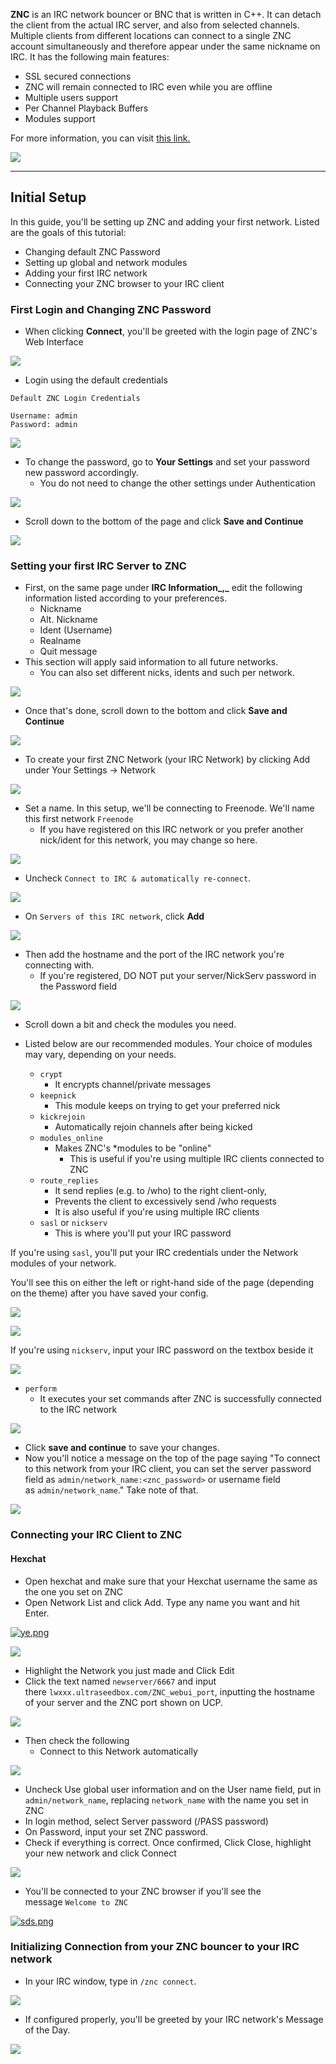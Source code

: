**ZNC** is an IRC network bouncer or BNC that is written in C++. It can detach the client from the actual IRC server, and also from selected channels. Multiple clients from different locations can connect to a single ZNC account simultaneously and therefore appear under the same nickname on IRC. It has the following main features:

* SSL secured connections
* ZNC will remain connected to IRC even while you are offline
* Multiple users support
* Per Channel Playback Buffers
* Modules support

For more information, you can visit [this link.](https://wiki.znc.in/ZNC)

![](https://docs.usbx.me/uploads/images/gallery/2019-09/scaled-1680-/image-1569835065899.png)

***

## Initial Setup

In this guide, you'll be setting up ZNC and adding your first network. Listed are the goals of this tutorial:

* Changing default ZNC Password
* Setting up global and network modules
* Adding your first IRC network
* Connecting your ZNC browser to your IRC client

### First Login and Changing ZNC Password

* When clicking **Connect**, you'll be greeted with the login page of ZNC's Web Interface

![](https://docs.usbx.me/uploads/images/gallery/2019-12/scaled-1680-/image-1576489841903.png)

* Login using the default credentials

```
Default ZNC Login Credentials

Username: admin
Password: admin
```

![](https://docs.usbx.me/uploads/images/gallery/2019-12/scaled-1680-/image-1576489975464.png)

* To change the password, go to **Your Settings** and set your password new password accordingly.
  * You do not need to change the other settings under Authentication

![](https://docs.usbx.me/uploads/images/gallery/2019-12/scaled-1680-/image-1576490256097.png)

* Scroll down to the bottom of the page and click **Save and Continue**

![](https://docs.usbx.me/uploads/images/gallery/2019-12/scaled-1680-/image-1576490425485.png)

### Setting your first IRC Server to ZNC

* First, on the same page under **IRC Information_,_** edit the following information listed according to your preferences.
  * Nickname
  * Alt. Nickname
  * Ident (Username)
  * Realname
  * Quit message
* This section will apply said information to all future networks.
  * You can also set different nicks, idents and such per network.

![](https://docs.usbx.me/uploads/images/gallery/2019-12/scaled-1680-/image-1576492175146.png)

* Once that's done, scroll down to the bottom and click **Save and Continue**

![](https://docs.usbx.me/uploads/images/gallery/2019-12/scaled-1680-/image-1576490425485.png)

* To create your first ZNC Network (your IRC Network) by clicking Add under Your Settings -> Network

![](https://docs.usbx.me/uploads/images/gallery/2019-12/scaled-1680-/image-1576492278692.png)

* Set a name. In this setup, we'll be connecting to Freenode. We'll name this first network `Freenode`  
  * If you have registered on this IRC network or you prefer another nick/ident for this network, you may change so here.

![](https://docs.usbx.me/uploads/images/gallery/2019-12/scaled-1680-/image-1576502697827.png)

* Uncheck `Connect to IRC & automatically re-connect`. 

![](https://docs.usbx.me/uploads/images/gallery/2019-12/scaled-1680-/image-1576501583766.png)

* On `Servers of this IRC network`, click **Add**

![](https://docs.usbx.me/uploads/images/gallery/2019-12/scaled-1680-/image-1576501750445.png)

* Then add the hostname and the port of the IRC network you're connecting with.  
  * If you're registered, DO NOT put your server/NickServ password in the Password field

![](https://docs.usbx.me/uploads/images/gallery/2019-12/scaled-1680-/image-1576502010577.png)

* Scroll down a bit and check the modules you need.
* Listed below are our recommended modules. Your choice of modules may vary, depending on your needs.

  * `crypt`
    * It encrypts channel/private messages
  * `keepnick`
    * This module keeps on trying to get your preferred nick
  * `kickrejoin`
    * Automatically rejoin channels after being kicked
  * `modules_online`
    * Makes ZNC's \*modules to be "online"
      * This is useful if you're using multiple IRC clients connected to ZNC
  * `route_replies`
      * It send replies (e.g. to /who) to the right client-only,
      * Prevents the client to excessively send /who requests
      * It is also useful if you're using multiple IRC clients
  * `sasl` or `nickserv`
      * This is where you'll put your IRC password

If you're using `sasl`, you'll put your IRC credentials under the Network modules of your network.

You'll see this on either the left or right-hand side of the page (depending on the theme) after you have saved your config.

![](https://docs.usbx.me/uploads/images/gallery/2019-12/scaled-1680-/image-1576502955430.png)

![](https://docs.usbx.me/uploads/images/gallery/2019-12/scaled-1680-/image-1576503042923.png)

If you're using `nickserv`, input your IRC password on the textbox beside it

![](https://docs.usbx.me/uploads/images/gallery/2019-12/scaled-1680-/image-1576502274574.png)

  * `perform`
    * It executes your set commands after ZNC is successfully connected to the IRC network

![](https://docs.usbx.me/uploads/images/gallery/2019-12/scaled-1680-/image-1576502220467.png)

* Click **save and continue** to save your changes.
* Now you'll notice a message on the top of the page saying "To connect to this network from your IRC client, you can set the server password field as `admin/network_name:<znc_password>` or username field as `admin/network_name`." Take note of that.

![](https://docs.usbx.me/uploads/images/gallery/2019-12/scaled-1680-/image-1576503132318.png)

### Connecting your IRC Client to ZNC
#### Hexchat

* Open hexchat and make sure that your Hexchat username the same as the one you set on ZNC
* Open Network List and click Add. Type any name you want and hit Enter.

[![ye.png](https://docs.usbx.me/uploads/images/gallery/2019-12/scaled-1680-/ye.png)](https://docs.usbx.me/uploads/images/gallery/2019-12/ye.png)

![](https://docs.usbx.me/uploads/images/gallery/2019-12/scaled-1680-/image-1576919691910.png)

* Highlight the Network you just made and Click Edit
* Click the text named `newserver/6667` and input there `lwxxx.ultraseedbox.com/ZNC_webui_port`, inputting the hostname of your server and the ZNC port shown on UCP.

![](https://docs.usbx.me/uploads/images/gallery/2019-12/scaled-1680-/image-1576919798239.png)

* Then check the following
  * Connect to this Network automatically

![](https://docs.usbx.me/uploads/images/gallery/2019-12/scaled-1680-/image-1576920325013.png)

* Uncheck Use global user information and on the User name field, put in `admin/network_name`, replacing `network_name` with the name you set in ZNC
* In login method, select Server password (/PASS password)
* On Password, input your set ZNC password.
* Check if everything is correct. Once confirmed, Click Close, highlight your new network and click Connect

![](https://docs.usbx.me/uploads/images/gallery/2019-12/scaled-1680-/image-1576920372266.png)

* You'll be connected to your ZNC browser if you'll see the message `Welcome to ZNC`

[![sds.png](https://docs.usbx.me/uploads/images/gallery/2019-12/scaled-1680-/sds.png)](https://docs.usbx.me/uploads/images/gallery/2019-12/sds.png)

### Initializing Connection from your ZNC bouncer to your IRC network

* In your IRC window, type in `/znc connect`.

![](https://docs.usbx.me/uploads/images/gallery/2019-12/scaled-1680-/image-1576920606903.png)

* If configured properly, you'll be greeted by your IRC network's Message of the Day.

![](https://docs.usbx.me/uploads/images/gallery/2019-12/scaled-1680-/image-1576920728181.png)